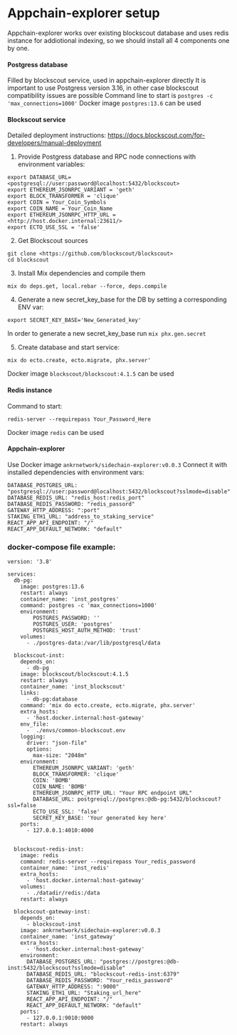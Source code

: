 # Appchain-explorer setup
Appchain-explorer works over existing blockscout database and uses redis instance for addiotional indexing,  so we should install all 4 components one by one.

#### Postgress database
Filled by blockscout service,  used in appchain-explorer directly
It is important to use Postgress version 3.16,  in other case blockscout compatibility issues are possible
Command line to start is 
`postgres -c 'max_connections=1000'`
Docker image `postgres:13.6` can be used

#### Blockscout service
Detailed deployment instructions: <https://docs.blockscout.com/for-developers/manual-deployment>


1. Provide Postgress database and RPC node connections with environment variables:

```
export DATABASE_URL=<postgresql://user:password@localhost:5432/blockscout>
export ETHEREUM_JSONRPC_VARIANT = 'geth'
export BLOCK_TRANSFORMER = 'clique'
export COIN = Your_Coin_Symbols
export COIN_NAME = Your_Coin_Name
export ETHEREUM_JSONRPC_HTTP_URL = <http://host.docker.internal:23611/>
export ECTO_USE_SSL = 'false'
```

2. Get Blockscout sources    

```
git clone <https://github.com/blockscout/blockscout>
cd blockscout
```

3. Install Mix dependencies and compile them 

```
mix do deps.get, local.rebar --force, deps.compile
```

4. Generate a new secret_key_base for the DB by setting a corresponding ENV var:
```
export SECRET_KEY_BASE='New_Generated_key'
```
In order to generate a new secret_key_base run `mix phx.gen.secret`


5. Create database and start service:
```
mix do ecto.create, ecto.migrate, phx.server'
```
Docker image `blockscout/blockscout:4.1.5` can be used

#### Redis instance
Command to start:
```
redis-server --requirepass Your_Password_Here
```
Docker image `redis` can be used

#### Appchain-explorer
Use Docker image `ankrnetwork/sidechain-explorer:v0.0.3`
Connect it with installed dependencies with environment vars:
```
DATABASE_POSTGRES_URL: "postgresql://user:password@localhost:5432/blockscout?sslmode=disable"
DATABASE_REDIS_URL: "redis_host:redis_port"
DATABASE_REDIS_PASSWORD: "redis_passord"
GATEWAY_HTTP_ADDRESS: ":port"
STAKING_ETH1_URL: "address_to_staking_service"
REACT_APP_API_ENDPOINT: "/"
REACT_APP_DEFAULT_NETWORK: "default"
```

### docker-compose file example:
```
version: '3.8'

services:
  db-pg:
    image: postgres:13.6
    restart: always
    container_name: 'inst_postgres'
    command: postgres -c 'max_connections=1000'
    environment:
        POSTGRES_PASSWORD: ''
        POSTGRES_USER: 'postgres'
        POSTGRES_HOST_AUTH_METHOD: 'trust'
    volumes:
      - ./postgres-data:/var/lib/postgresql/data

  blockscout-inst:
    depends_on:
      - db-pg
    image: blockscout/blockscout:4.1.5
    restart: always
    container_name: 'inst_blockscout'
    links:
      - db-pg:database
    command: 'mix do ecto.create, ecto.migrate, phx.server'
    extra_hosts:
      - 'host.docker.internal:host-gateway'
    env_file:
      -  ./envs/common-blockscout.env
    logging:
      driver: "json-file"
      options:
        max-size: "2048m"
    environment:
        ETHEREUM_JSONRPC_VARIANT: 'geth'
        BLOCK_TRANSFORMER: 'clique'
        COIN: 'BOMB'
        COIN_NAME: 'BOMB'
        ETHEREUM_JSONRPC_HTTP_URL: "Your RPC endpoint URL"
        DATABASE_URL: postgresql://postgres:@db-pg:5432/blockscout?ssl=false
        ECTO_USE_SSL: 'false'
        SECRET_KEY_BASE: 'Your generated key here'
    ports:
      - 127.0.0.1:4010:4000


  blockscout-redis-inst:
    image: redis
    command: redis-server --requirepass Your_redis_password
    container_name: 'inst_redis'
    extra_hosts:
      - 'host.docker.internal:host-gateway'
    volumes:
      - ./datadir/redis:/data
    restart: always

  blockscout-gateway-inst:
    depends_on:
      - blockscout-inst
    image: ankrnetwork/sidechain-explorer:v0.0.3
    container_name: 'inst_gateway'
    extra_hosts:
      - 'host.docker.internal:host-gateway'
    environment:
      DATABASE_POSTGRES_URL: "postgres://postgres:@db-inst:5432/blockscout?sslmode=disable"
      DATABASE_REDIS_URL: "blockscout-redis-inst:6379"
      DATABASE_REDIS_PASSWORD: "Your_redis_password"
      GATEWAY_HTTP_ADDRESS: ":9000"
      STAKING_ETH1_URL: "Staking_url_here"
      REACT_APP_API_ENDPOINT: "/"
      REACT_APP_DEFAULT_NETWORK: "default"
    ports:
      - 127.0.0.1:9010:9000
    restart: always
```

